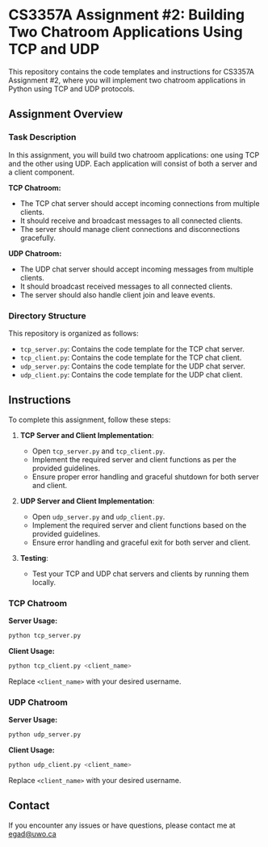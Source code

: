 
# CS3357A Assignment #2: Building Two Chatroom Applications Using TCP and UDP

This repository contains the code templates and instructions for CS3357A Assignment #2, where you will implement two chatroom applications in Python using TCP and UDP protocols.

## Assignment Overview

### Task Description

In this assignment, you will build two chatroom applications: one using TCP and the other using UDP. Each application will consist of both a server and a client component. 

**TCP Chatroom:**
- The TCP chat server should accept incoming connections from multiple clients.
- It should receive and broadcast messages to all connected clients.
- The server should manage client connections and disconnections gracefully.

**UDP Chatroom:**
- The UDP chat server should accept incoming messages from multiple clients.
- It should broadcast received messages to all connected clients.
- The server should also handle client join and leave events.

### Directory Structure

This repository is organized as follows:

- `tcp_server.py`: Contains the code template for the TCP chat server.
- `tcp_client.py`: Contains the code template for the TCP chat client.
- `udp_server.py`: Contains the code template for the UDP chat server.
- `udp_client.py`: Contains the code template for the UDP chat client.

## Instructions

To complete this assignment, follow these steps:

1. **TCP Server and Client Implementation**:
   - Open `tcp_server.py` and `tcp_client.py`.
   - Implement the required server and client functions as per the provided guidelines.
   - Ensure proper error handling and graceful shutdown for both server and client.

2. **UDP Server and Client Implementation**:
   - Open `udp_server.py` and `udp_client.py`.
   - Implement the required server and client functions based on the provided guidelines.
   - Ensure error handling and graceful exit for both server and client.

3. **Testing**:
   - Test your TCP and UDP chat servers and clients by running them locally.
### TCP Chatroom

**Server Usage:**

```bash
python tcp_server.py
```

**Client Usage:**

```bash
python tcp_client.py <client_name>
```

Replace `<client_name>` with your desired username.


### UDP Chatroom

**Server Usage:**

```bash
python udp_server.py
```

**Client Usage:**

```bash
python udp_client.py <client_name>
```

Replace `<client_name>` with your desired username.

## Contact

If you encounter any issues or have questions, please contact me at egad@uwo.ca 
```
